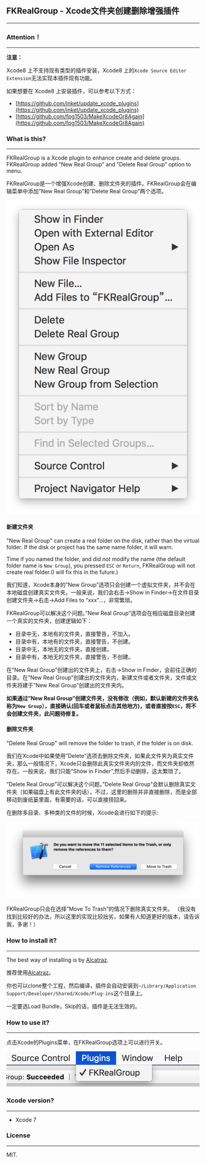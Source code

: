 ## FKRealGroup - Xcode文件夹创建删除增强插件
---- 
### Attention！
----
**注意：**

Xcode8 上不支持现有类型的插件安装，Xcode8 上的`Xcode Source Editor Extension`无法实现本插件现有功能。

如果想要在 Xcode8 上安装插件，可以参考以下方式：
- [https://github.com/inket/update_xcode_plugins](https://github.com/inket/update_xcode_plugins)
- [https://github.com/fpg1503/MakeXcodeGr8Again](https://github.com/fpg1503/MakeXcodeGr8Again)

### What is this?

---- 

FKRealGroup is a Xcode plugin to enhance create and delete groups. FKRealGroup added ”New Real Group” and 
”Delete Real Group” option to menu.

FKRealGroup是一个增强Xcode创建、删除文件夹的插件。FKRealGroup会在编辑菜单中添加”New Real Group”和”Delete Real Group”两个选项。

![image](https://raw.githubusercontent.com/Forkong/FKRealGroup/master/ScreenShots/fkrealgroup_1.jpg)

#### 新建文件夹

"New Real Group" can create a real folder on the disk, rather than the virtual folder. If the disk or project has the same name folder, it will warn.

Time if you named the folder, and did not modify the name (the default folder name is `New Group`), you pressed `ESC` or `Return`, FKRealGroup will not create real folder.(I will fix this in the future.)

我们知道，Xcode本身的”New Group”选项只会创建一个虚拟文件夹，并不会在本地磁盘创建真实文件夹。一般来说，我们会右击-\>Show in Finder-\>在文件目录创建文件夹-\>右击-\>Add Files to “xxx”…，非常繁琐。

FKRealGroup可以解决这个问题。”New Real Group”选项会在相应磁盘目录创建一个真实的文件夹，创建逻辑如下：

- 目录中无，本地有的文件夹，直接警告，不加入。
- 目录中有，本地有的文件夹，直接警告，不创建。
- 目录中无，本地无的文件夹，直接创建。
- 目录中有，本地无的文件夹，直接警告，不创建。

在”New Real Group”创建出的文件夹上，右击-\>Show in Finder，会前往正确的目录。在”New Real Group”创建出的文件夹内，新建文件或者文件夹，文件或文件夹将建于”New Real Group”创建出的文件夹内。

**如果通过”New Real Group”创建文件夹，没有修改（例如，默认新建的文件夹名称为`New Group`），直接确认(回车或者鼠标点击其他地方)，或者直接按`ESC`，将不会创建文件夹，此问题待修复。**

#### 删除文件夹

"Delete Real Group" will remove the folder to trash, if the folder is on disk.

我们在Xcode中如果使用”Delete”选项去删除文件夹，如果此文件夹为真实文件夹，那么一般情况下，Xcode只会删除此真实文件夹内的文件，而文件夹却依然存在。一般来说，我们只能”Show in Finder”,然后手动删除，这太繁琐了。

”Delete Real Group”可以解决这个问题。”Delete Real Group”会默认删除真实文件夹（如果磁盘上有此文件夹的话），不过，这里的删除并非直接删除，而是全部移动到废纸篓里面，有需要的话，可以直接捞回来。

在删除多目录、多种类的文件的时候，Xcode会进行如下的提示:

![image](https://raw.githubusercontent.com/Forkong/FKRealGroup/master/ScreenShots/fkrealgroup_2.jpg)

FKRealGroup只会在选择”Move To Trash”的情况下删除真实文件夹。
（我没有找到比较好的办法，所以这里的实现比较拙劣，如果有人知道更好的版本，请告诉我，多谢！）

### How to install it?

---- 
The best way of installing is by [Alcatraz](https://github.com/alcatraz/Alcatraz). 

推荐使用[Alcatraz](https://github.com/alcatraz/Alcatraz)。

你也可以clone整个工程，然后编译，插件会自动安装到`~/Library/Application Support/Developer/Shared/Xcode/Plug-ins`这个目录上。

一定要选Load Bundle，Skip的话，插件是无法生效的。

### How to use it?

---- 
点击Xcode的Plugins菜单，在FKRealGroup选项上可以进行开关。

![image](https://raw.githubusercontent.com/Forkong/FKRealGroup/master/ScreenShots/fkrealgroup_3.jpg)

### Xcode version?

---- 
- Xcode 7

### License

---- 
MIT.
